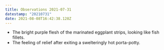```yaml
---
title: Observations 2021-07-31
datestamp: "20210731"
date: 2021-08-08T16:42:38.128Z
---
```

- The bright purple flesh of the marinated eggplant strips, looking like fish fillets.
- The feeling of relief after exiting a swelteringly hot porta-potty.
